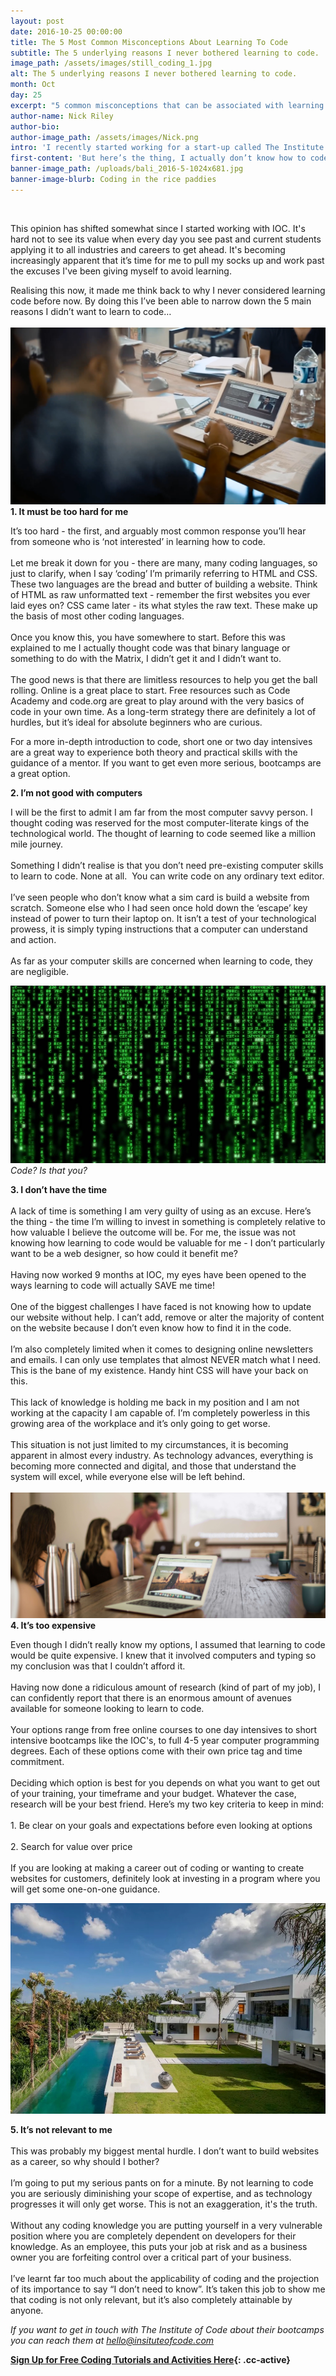 ```yaml
---
layout: post
date: 2016-10-25 00:00:00
title: The 5 Most Common Misconceptions About Learning To Code
subtitle: The 5 underlying reasons I never bothered learning to code.
image_path: /assets/images/still_coding_1.jpg
alt: The 5 underlying reasons I never bothered learning to code.
month: Oct
day: 25
excerpt: "5 common misconceptions that can be associated with learning to code - and why they're not true!"
author-name: Nick Riley
author-bio:
author-image_path: /assets/images/Nick.png
intro: 'I recently started working for a start-up called The Institute of Code (IOC). We run 10 day bootcamps teaching front end web-development. Each session, up to 15 motivated and diverse students head to beautiful villas in amazing tropical locations around the world to learn to web development skills - pretty awesome right? Now you see why I took the job.'
first-content: 'But here’s the thing, I actually don’t know how to code…  I work mostly in marketing and student management. This is where my background is; so it may come as no surprise that I never thought it was necessary to learn to code. If you had asked me 12 months ago if I thought I should learn to code, I would have looked you straight in the eye and told you stone-cold, absolutely and unequivocally “no”.'
banner-image_path: /uploads/bali_2016-5-1024x681.jpg
banner-image-blurb: Coding in the rice paddies
---
```



&nbsp;

This opinion has shifted somewhat since I started working with IOC. It's hard not to see its value when every day you see past and current students applying it to all industries and careers to get ahead. It's becoming increasingly apparent that it’s time for me to pull my socks up and work past the excuses I've been giving myself to avoid learning.

Realising this now, it made me think back to why I never considered learning code before now. By doing this I’ve been able to narrow down the 5 main reasons I didn’t want to learn to code…
<br>
<br>![](/uploads/versions/still_coding_abi---x----1920-1080x---.jpg)
<br>**1. It must be too hard for me**

It’s too hard - the first, and arguably most common response you’ll hear from someone who is ‘not interested’ in learning how to code.
<br>
<br>Let me break it down for you - there are many, many coding languages, so just to clarify, when I say ‘coding’ I’m primarily referring to HTML and CSS. These two languages are the bread and butter of building a website. Think of HTML as raw unformatted text - remember the first websites you ever laid eyes on? CSS came later - its what styles the raw text. These make up the basis of most other coding languages.
<br>
<br>Once you know this, you have somewhere to start. Before this was explained to me I actually thought code was that binary language or something to do with the Matrix, I didn’t get it and I didn’t want to.
<br>
<br>The good news is that there are limitless resources to help you get the ball rolling. Online is a great place to start. Free resources such as Code Academy and code.org are great to play around with the very basics of code in your own time. As a long-term strategy there are definitely a lot of hurdles, but it’s ideal for absolute beginners who are curious.

For a more in-depth introduction to code, short one or two day intensives are a great way to experience both theory and practical skills with the guidance of a mentor. If you want to get even more serious, bootcamps are a great option.

**2. I’m not good with computers**

I will be the first to admit I am far from the most computer savvy person. I thought coding was reserved for the most computer-literate kings of the technological world. The thought of learning to code seemed like a million mile journey.
<br>
<br>Something I didn’t realise is that you don’t need pre-existing computer skills to learn to code. None at all.&nbsp; You can write code on any ordinary text editor.
<br>
<br>I’ve seen people who don’t know what a sim card is build a website from scratch. Someone else who I had seen once hold down the ‘escape’ key instead of power to turn their laptop on. It isn’t a test of your technological prowess, it is simply typing instructions that a computer can understand and action.
<br>
<br>As far as your computer skills are concerned when learning to code, they are negligible.

![](/uploads/versions/matrix-code-green-rain-steel---x----1920-1080x---.jpg)*Code? Is that you?*

**3. I don’t have the time**
<br>
<br>A lack of time is something I am very guilty of using as an excuse. Here’s the thing - the time I’m willing to invest in something is completely relative to how valuable I believe the outcome will be. For me, the issue was not knowing how learning to code would be valuable for me - I don’t particularly want to be a web designer, so how could it benefit me?
<br>
<br>Having now worked 9 months at IOC, my eyes have been opened to the ways learning to code will actually SAVE me time!
<br>
<br>One of the biggest challenges I have faced is not knowing how to update our website without help. I can’t add, remove or alter the majority of content on the website because I don’t even know how to find it in the code.
<br>
<br>I’m also completely limited when it comes to designing online newsletters and emails. I can only use templates that almost NEVER match what I need. This is the bane of my existence. Handy hint CSS will have your back on this.
<br>
<br>This lack of knowledge is holding me back in my position and I am not working at the capacity I am capable of. I’m completely powerless in this growing area of the workplace and it’s only going to get worse.
<br>
<br>This situation is not just limited to my circumstances, it is becoming apparent in almost every industry. As technology advances, everything is becoming more connected and digital, and those that understand the system will excel, while everyone else will be left behind.
<br>
<br>![](/uploads/versions/ioc-blog-post-3314---x----5760-2304x---.jpg)
<br>**4. It’s too expensive**

Even though I didn’t really know my options, I assumed that learning to code would be quite expensive. I knew that it involved computers and typing so my conclusion was that I couldn’t afford it.
<br>
<br>Having now done a ridiculous amount of research (kind of part of my job), I can confidently report that there is an enormous amount of avenues available for someone looking to learn to code.
<br>
<br>Your options range from free online courses to one day intensives to short intensive bootcamps like the IOC's, to full 4-5 year computer programming degrees. Each of these options come with their own price tag and time commitment.
<br>
<br>Deciding which option is best for you depends on what you want to get out of your training, your timeframe and your budget. Whatever the case, research will be your best friend. Here’s my two key criteria to keep in mind:
<br>
<br>1. Be clear on your goals and expectations before even looking at options
<br>
<br>2. Search for value over price
<br>
<br>If you are looking at making a career out of coding or wanting to create websites for customers, definitely look at investing in a program where you will get some one-on-one guidance.

![](/uploads/versions/pic2---x----947-633x---.jpg)

**5. It’s not relevant to me**
<br>
<br>This was probably my biggest mental hurdle. I don’t want to build websites as a career, so why should I bother?
<br>
<br>I’m going to put my serious pants on for a minute. By not learning to code you are seriously diminishing your scope of expertise, and as technology progresses it will only get worse. This is not an exaggeration, it's the truth.
<br>
<br>Without any coding knowledge you are putting yourself in a very vulnerable position where you are completely dependent on developers for their knowledge. As an employee, this puts your job at risk and as a business owner you are forfeiting control over a critical part of your business.
<br>
<br>I’ve learnt far too much about the applicability of coding and the projection of its importance to say “I don’t need to know”. It’s taken this job to show me that coding is not only relevant, but it’s also completely attainable by anyone.

*If you want to get in touch with The Institute of Code about their bootcamps you can reach them at hello@insituteofcode.com*

**[Sign Up for Free Coding Tutorials and Activities Here](){: .cc-active}**